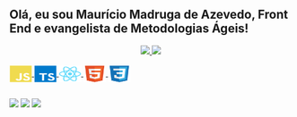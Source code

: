 ## Olá, eu sou Maurício Madruga de Azevedo, Front End e evangelista de Metodologias Ágeis!
<div align="center">
  <a href="https://github.com/mauricio-frontend">
  <img height="180em" src="https://github-readme-stats.vercel.app/api?username=mauricio-frontend&show_icons=true&theme=github_dark&include_all_commits=true&count_private=true"/>
  <img height="180em" src="https://github-readme-stats.vercel.app/api/top-langs/?username=mauricio-frontend&layout=compact&langs_count=7&theme=github_dark"/>
</div>
<div style="display: inline_block"><br>
  <img align="center" alt="Mauricio-JS" height="30" width="40" src="https://raw.githubusercontent.com/devicons/devicon/master/icons/javascript/javascript-plain.svg">
  <img align="center" alt="Mauricio-Ts" height="30" width="40" src="https://raw.githubusercontent.com/devicons/devicon/master/icons/typescript/typescript-plain.svg">
  <img align="center" alt="Mauricio-React" height="30" width="40" src="https://raw.githubusercontent.com/devicons/devicon/master/icons/react/react-original.svg">
  <img align="center" alt="Mauricio-HTML" height="30" width="40" src="https://raw.githubusercontent.com/devicons/devicon/master/icons/html5/html5-original.svg">
  <img align="center" alt="Mauricio-CSS" height="30" width="40" src="https://raw.githubusercontent.com/devicons/devicon/master/icons/css3/css3-original.svg">
</div>
  
  ##
 
<div> 
  <a href="https://instagram.com/mauricio_deazevedo/" target="_blank"><img src="https://img.shields.io/badge/-Instagram-%23E4405F?style=for-the-badge&logo=instagram&logoColor=white" target="_blank"></a>
  <a href = "mailto:mmadrugadeazevedo@gmail.com"><img src="https://img.shields.io/badge/-Gmail-%23333?style=social&logo=gmail&logoColor=white" target="_blank"></a>
  <a href="https://www.linkedin.com/in/mauriciodeazevedo/" target="_blank"><img src="https://img.shields.io/badge/-LinkedIn-%230077B5?style=for-the-badge&logo=linkedin&logoColor=white" target="_blank"></a> 
 
</div>
